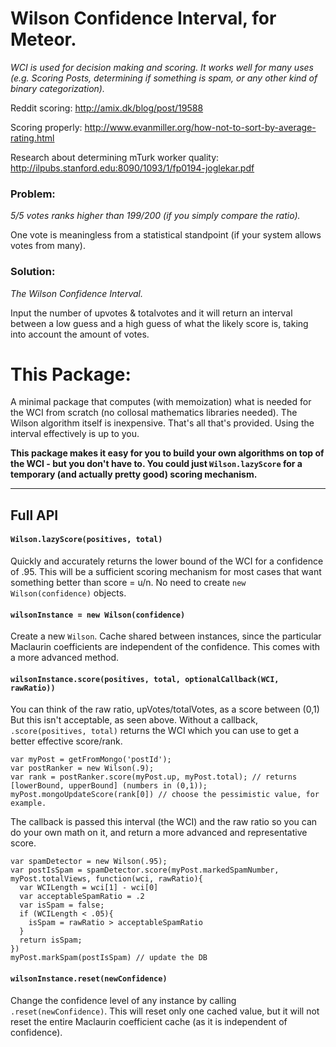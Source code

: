# Wilson Confidence Interval, for Meteor.

*WCI is used for decision making and scoring. It works well for many uses (e.g. Scoring Posts, determining if something is spam, or any other kind of binary categorization).*

Reddit scoring: http://amix.dk/blog/post/19588

Scoring properly: http://www.evanmiller.org/how-not-to-sort-by-average-rating.html

Research about determining mTurk worker quality: http://ilpubs.stanford.edu:8090/1093/1/fp0194-joglekar.pdf

### Problem:

*5/5 votes ranks higher than 199/200 (if you simply compare the ratio).*

One vote is meaningless from a statistical standpoint (if your system allows votes from many).

### Solution:

*The Wilson Confidence Interval.*

Input the number of upvotes & totalvotes and it will return an interval between a low guess and a high guess of what the likely score is, taking into account the amount of votes.



# This Package:

A minimal package that computes (with memoization) what is needed for the WCI from scratch (no collosal mathematics libraries needed). The Wilson algorithm itself is inexpensive. That's all that's provided. Using the interval effectively is up to you.

**This package makes it easy for you to build your own algorithms on top of the WCI - but you don't have to. You could just `Wilson.lazyScore` for a temporary (and actually pretty good) scoring mechanism.**

---

## Full API

#### `Wilson.lazyScore(positives, total)`

Quickly and accurately returns the lower bound of the WCI for a confidence of .95. This will be a sufficient scoring mechanism for most cases that want something better than score = u/n. No need to create `new Wilson(confidence)` objects.

#### `wilsonInstance = new Wilson(confidence)`

Create a new `Wilson`. Cache shared between instances, since the particular Maclaurin coefficients are independent of the confidence. This comes with a more advanced method.

#### `wilsonInstance.score(positives, total, optionalCallback(WCI, rawRatio))`

You can think of the raw ratio, upVotes/totalVotes, as a score between (0,1) But this isn't acceptable, as seen above. Without a callback, `.score(positives, total)` returns the WCI which you can use to get a better effective score/rank.
```
var myPost = getFromMongo('postId');
var postRanker = new Wilson(.9);
var rank = postRanker.score(myPost.up, myPost.total); // returns [lowerBound, upperBound] (numbers in (0,1));
myPost.mongoUpdateScore(rank[0]) // choose the pessimistic value, for example.
```
The callback is passed this interval (the WCI) and the raw ratio so you can do your own math on it, and return a more advanced and representative score.
```
var spamDetector = new Wilson(.95);
var postIsSpam = spamDetector.score(myPost.markedSpamNumber, myPost.totalViews, function(wci, rawRatio){
  var WCILength = wci[1] - wci[0]
  var acceptableSpamRatio = .2
  var isSpam = false;
  if (WCILength < .05){
  	isSpam = rawRatio > acceptableSpamRatio
  }
  return isSpam;
})
myPost.markSpam(postIsSpam) // update the DB
```

#### `wilsonInstance.reset(newConfidence)`

Change the confidence level of any instance by calling `.reset(newConfidence)`. This will reset only one cached value, but it will not reset the entire Maclaurin coefficient cache (as it is independent of confidence).




